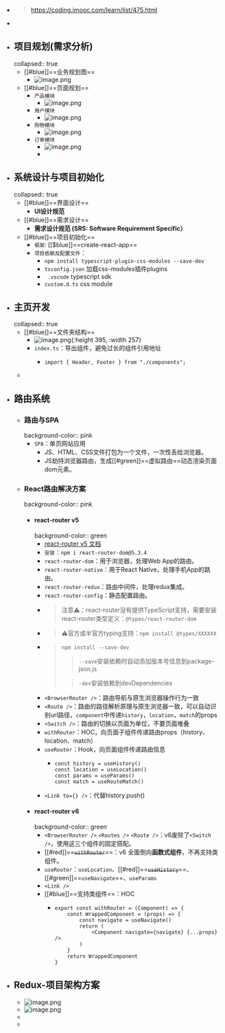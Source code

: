 - > https://coding.imooc.com/learn/list/475.html
-
- ## 项目规划(需求分析)
  collapsed:: true
	- [[#blue]]==业务规划图==
		- ![image.png](../assets/image_1684418859848_0.png)
	- [[#blue]]==页面规划==
		- `产品模块`
			- ![image.png](../assets/image_1684419068793_0.png)
		- `用户模块`
			- ![image.png](../assets/image_1684419257134_0.png)
		- `购物模块`
			- ![image.png](../assets/image_1684419284978_0.png)
		- `订单模块`
			- ![image.png](../assets/image_1684419310605_0.png)
			-
- ## 系统设计与项目初始化
  collapsed:: true
	- [[#blue]]==界面设计==
		- **UI设计规范**
	- [[#blue]]==需求设计==
		- **需求设计规范 (SRS: Software Requirement Specific）**
	- [[#blue]]==项目初始化==
		- `框架`: [[$blue]]==create-react-app==
		- `项目依赖及配置文件`：
			- `npm install typescript-plugin-css-modules --save-dev`
			- `tsconfig.json` 加载css-modules插件plugins
			- ` .vscode` typescript sdk
			- `custom.d.ts` css module
- ## 主页开发
  collapsed:: true
	- [[#blue]]==文件夹结构==
		- ![image.png](../assets/image_1686211132512_0.png){:height 395, :width 257}
		- `index.ts`：导出组件，避免过长的组件引用地址
			- ```
			  import { Header, Footer } from "./components";
			  ```
	-
- ## 路由系统
	- ### 路由与SPA
	  background-color:: pink
		- `SPA`：单页网站应用
			- JS、HTML、CSS文件打包为一个文件，一次性丢给浏览器。
			- JS劫持浏览器路由，生成[[#green]]==虚拟路由==动态渲染页面dom元素。
	- ### React路由解决方案
	  background-color:: pink
		- #### react-router v5
		  background-color:: green
			- [react-router v5 文档](https://v5.reactrouter.com/)
			- `安装`：`npm i react-router-dom@5.3.4`
			- `react-router-dom`：用于浏览器，处理Web App的路由。
			- `react-router-native`：用于React Native，处理手机App的路由。
			- `react-router-redux`：路由中间件，处理redux集成。
			- `react-router-config`：静态配置路由。
			- > 注意⚠️：react-router没有提供TypeScript支持，需要安装react-router类型定义：`@types/react-router-dom`
			- > ⚠️官方或半官方typing支持：`npm install @types/XXXXXX`
			- > `npm install --save-dev`
			  >> `--save`安装依赖时自动添加版本号信息到package-json.js
			  >
			  >> `-dev`安装依赖到devDependencies
			- `<BrowserRouter />`：路由导航与原生浏览器操作行为一致
			- `<Route />`：路由的路径解析原理与原生浏览器一致，可以自动识别url路径，`component`中传递`history`，`location`，`match`的props
			- `<Switch />`：路由的切换以页面为单位，不要页面堆叠
			- `withRouter`：HOC，向页面子组件传递路由props（history、location、match）
			- `useRouter`：Hook，向页面组件传递路由信息
				- ```
				  const history = useHistory()
				  const location = useLocation()
				  const params = useParams()
				  const match = useRouteMatch()
				  ```
			- `<Link to={} />`：代替history.push()
		- #### react-router v6
		  background-color:: green
			- `<BrowserRouter />` `<Routes />` `<Route />`：v6废除了`<Switch />`，使用这三个组件的固定搭配。
			- [[#red]]==~~`withRouter`~~==：v6 全面倒向**函数式组件**，不再支持类组件。
			- `useRouter`：`useLocation`、[[#red]]==~~`useHistory`~~==、[[#green]]==`useNavigate`==、`useParams`
			- `<Link />`
			- [[#blue]]==支持类组件==：HOC
				- ```
				  export const withRouter = (Component) => {
				      const WrappedComponent = (props) => {
				          const navigate = useNavigate()
				          return (
				              <Component navigate={navigate} {...props} />
				          )
				      }
				      return WrappedComponent
				  }
				  ```
- ## Redux-项目架构方案
	- ![image.png](../assets/image_1687967254772_0.png)
	- ![image.png](../assets/image_1687967510570_0.png)
	-
	-
